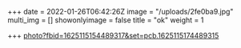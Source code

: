 +++
date = 2022-01-26T06:42:26Z
image = "/uploads/2fe0ba9.jpg"
multi_img = []
showonlyimage = false
title = "ok"
weight = 1

+++
[photo?fbid=1625115154489317&set=pcb.1625115174489315](https://www.facebook.com/photo?fbid=1625115154489317&set=pcb.1625115174489315 "photo?fbid=1625115154489317&set=pcb.1625115174489315")